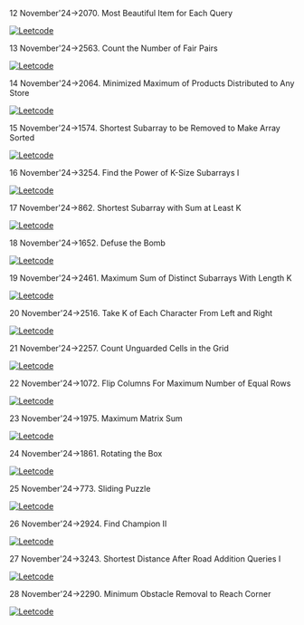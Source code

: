 12 November'24->2070. Most Beautiful Item for Each Query


[![Leetcode](https://camo.githubusercontent.com/5165fca7fe088ad43f15e5de8531a550a0bfa862e500a329c8141e8eaa656cc1/68747470733a2f2f696d672e736869656c64732e696f2f62616467652f4c656574636f64652d3030303030303f7374796c653d666f722d7468652d6261646765266c6f676f3d4c656574436f6465266c6f676f436f6c6f723d23643136633036)](https://leetcode.com/problems/most-beautiful-item-for-each-query/description/) 


13 November'24->2563. Count the Number of Fair Pairs

[![Leetcode](https://camo.githubusercontent.com/5165fca7fe088ad43f15e5de8531a550a0bfa862e500a329c8141e8eaa656cc1/68747470733a2f2f696d672e736869656c64732e696f2f62616467652f4c656574636f64652d3030303030303f7374796c653d666f722d7468652d6261646765266c6f676f3d4c656574436f6465266c6f676f436f6c6f723d23643136633036)](https://leetcode.com/problems/count-the-number-of-fair-pairs/description/) 


14 November'24->2064. Minimized Maximum of Products Distributed to Any Store

[![Leetcode](https://camo.githubusercontent.com/5165fca7fe088ad43f15e5de8531a550a0bfa862e500a329c8141e8eaa656cc1/68747470733a2f2f696d672e736869656c64732e696f2f62616467652f4c656574636f64652d3030303030303f7374796c653d666f722d7468652d6261646765266c6f676f3d4c656574436f6465266c6f676f436f6c6f723d23643136633036)](https://leetcode.com/problems/minimized-maximum-of-products-distributed-to-any-store/description/) 


15 November'24->1574. Shortest Subarray to be Removed to Make Array Sorted

[![Leetcode](https://camo.githubusercontent.com/5165fca7fe088ad43f15e5de8531a550a0bfa862e500a329c8141e8eaa656cc1/68747470733a2f2f696d672e736869656c64732e696f2f62616467652f4c656574636f64652d3030303030303f7374796c653d666f722d7468652d6261646765266c6f676f3d4c656574436f6465266c6f676f436f6c6f723d23643136633036)](https://leetcode.com/problems/shortest-subarray-to-be-removed-to-make-array-sorted/description/) 


16 November'24->3254. Find the Power of K-Size Subarrays I

[![Leetcode](https://camo.githubusercontent.com/5165fca7fe088ad43f15e5de8531a550a0bfa862e500a329c8141e8eaa656cc1/68747470733a2f2f696d672e736869656c64732e696f2f62616467652f4c656574636f64652d3030303030303f7374796c653d666f722d7468652d6261646765266c6f676f3d4c656574436f6465266c6f676f436f6c6f723d23643136633036)](https://leetcode.com/problems/find-the-power-of-k-size-subarrays-i/description/) 


17 November'24->862. Shortest Subarray with Sum at Least K

[![Leetcode](https://camo.githubusercontent.com/5165fca7fe088ad43f15e5de8531a550a0bfa862e500a329c8141e8eaa656cc1/68747470733a2f2f696d672e736869656c64732e696f2f62616467652f4c656574636f64652d3030303030303f7374796c653d666f722d7468652d6261646765266c6f676f3d4c656574436f6465266c6f676f436f6c6f723d23643136633036)](https://leetcode.com/problems/shortest-subarray-with-sum-at-least-k/description/) 


18 November'24->1652. Defuse the Bomb

[![Leetcode](https://camo.githubusercontent.com/5165fca7fe088ad43f15e5de8531a550a0bfa862e500a329c8141e8eaa656cc1/68747470733a2f2f696d672e736869656c64732e696f2f62616467652f4c656574636f64652d3030303030303f7374796c653d666f722d7468652d6261646765266c6f676f3d4c656574436f6465266c6f676f436f6c6f723d23643136633036)](https://leetcode.com/problems/defuse-the-bomb/description/) 


19 November'24->2461. Maximum Sum of Distinct Subarrays With Length K

[![Leetcode](https://camo.githubusercontent.com/5165fca7fe088ad43f15e5de8531a550a0bfa862e500a329c8141e8eaa656cc1/68747470733a2f2f696d672e736869656c64732e696f2f62616467652f4c656574636f64652d3030303030303f7374796c653d666f722d7468652d6261646765266c6f676f3d4c656574436f6465266c6f676f436f6c6f723d23643136633036)](https://leetcode.com/problems/maximum-sum-of-distinct-subarrays-with-length-k/description/) 


20 November'24->2516. Take K of Each Character From Left and Right

[![Leetcode](https://camo.githubusercontent.com/5165fca7fe088ad43f15e5de8531a550a0bfa862e500a329c8141e8eaa656cc1/68747470733a2f2f696d672e736869656c64732e696f2f62616467652f4c656574636f64652d3030303030303f7374796c653d666f722d7468652d6261646765266c6f676f3d4c656574436f6465266c6f676f436f6c6f723d23643136633036)](https://leetcode.com/problems/take-k-of-each-character-from-left-and-right/description/) 


21 November'24->2257. Count Unguarded Cells in the Grid

[![Leetcode](https://camo.githubusercontent.com/5165fca7fe088ad43f15e5de8531a550a0bfa862e500a329c8141e8eaa656cc1/68747470733a2f2f696d672e736869656c64732e696f2f62616467652f4c656574636f64652d3030303030303f7374796c653d666f722d7468652d6261646765266c6f676f3d4c656574436f6465266c6f676f436f6c6f723d23643136633036)](https://leetcode.com/problems/count-unguarded-cells-in-the-grid/description/) 


22 November'24->1072. Flip Columns For Maximum Number of Equal Rows

[![Leetcode](https://camo.githubusercontent.com/5165fca7fe088ad43f15e5de8531a550a0bfa862e500a329c8141e8eaa656cc1/68747470733a2f2f696d672e736869656c64732e696f2f62616467652f4c656574636f64652d3030303030303f7374796c653d666f722d7468652d6261646765266c6f676f3d4c656574436f6465266c6f676f436f6c6f723d23643136633036)](https://leetcode.com/problems/flip-columns-for-maximum-number-of-equal-rows/description/) 


23 November'24->1975. Maximum Matrix Sum

[![Leetcode](https://camo.githubusercontent.com/5165fca7fe088ad43f15e5de8531a550a0bfa862e500a329c8141e8eaa656cc1/68747470733a2f2f696d672e736869656c64732e696f2f62616467652f4c656574636f64652d3030303030303f7374796c653d666f722d7468652d6261646765266c6f676f3d4c656574436f6465266c6f676f436f6c6f723d23643136633036)](https://leetcode.com/problems/maximum-matrix-sum/description/) 


24 November'24->1861. Rotating the Box

[![Leetcode](https://camo.githubusercontent.com/5165fca7fe088ad43f15e5de8531a550a0bfa862e500a329c8141e8eaa656cc1/68747470733a2f2f696d672e736869656c64732e696f2f62616467652f4c656574636f64652d3030303030303f7374796c653d666f722d7468652d6261646765266c6f676f3d4c656574436f6465266c6f676f436f6c6f723d23643136633036)](https://leetcode.com/problems/rotating-the-box/description/) 


25 November'24->773. Sliding Puzzle

[![Leetcode](https://camo.githubusercontent.com/5165fca7fe088ad43f15e5de8531a550a0bfa862e500a329c8141e8eaa656cc1/68747470733a2f2f696d672e736869656c64732e696f2f62616467652f4c656574636f64652d3030303030303f7374796c653d666f722d7468652d6261646765266c6f676f3d4c656574436f6465266c6f676f436f6c6f723d23643136633036)](https://leetcode.com/problems/sliding-puzzle/description/) 

26 November'24->2924. Find Champion II

[![Leetcode](https://camo.githubusercontent.com/5165fca7fe088ad43f15e5de8531a550a0bfa862e500a329c8141e8eaa656cc1/68747470733a2f2f696d672e736869656c64732e696f2f62616467652f4c656574636f64652d3030303030303f7374796c653d666f722d7468652d6261646765266c6f676f3d4c656574436f6465266c6f676f436f6c6f723d23643136633036)](https://leetcode.com/problems/find-champion-ii/description/) 


27 November'24->3243. Shortest Distance After Road Addition Queries I

[![Leetcode](https://camo.githubusercontent.com/5165fca7fe088ad43f15e5de8531a550a0bfa862e500a329c8141e8eaa656cc1/68747470733a2f2f696d672e736869656c64732e696f2f62616467652f4c656574636f64652d3030303030303f7374796c653d666f722d7468652d6261646765266c6f676f3d4c656574436f6465266c6f676f436f6c6f723d23643136633036)](https://leetcode.com/problems/shortest-distance-after-road-addition-queries-i/description/) 


28 November'24->2290. Minimum Obstacle Removal to Reach Corner

[![Leetcode](https://camo.githubusercontent.com/5165fca7fe088ad43f15e5de8531a550a0bfa862e500a329c8141e8eaa656cc1/68747470733a2f2f696d672e736869656c64732e696f2f62616467652f4c656574636f64652d3030303030303f7374796c653d666f722d7468652d6261646765266c6f676f3d4c656574436f6465266c6f676f436f6c6f723d23643136633036)](https://leetcode.com/problems/minimum-obstacle-removal-to-reach-corner/description/) 


